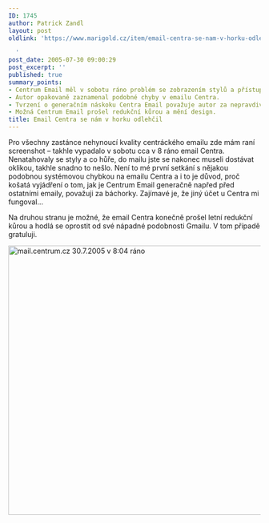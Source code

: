 ```yaml
---
ID: 1745
author: Patrick Zandl
layout: post
oldlink: 'https://www.marigold.cz/item/email-centra-se-nam-v-horku-odlehcil

  '
post_date: 2005-07-30 09:00:29
post_excerpt: ''
published: true
summary_points:
- Centrum Email měl v sobotu ráno problém se zobrazením stylů a přístupem.
- Autor opakovaně zaznamenal podobné chyby v emailu Centra.
- Tvrzení o generačním náskoku Centra Email považuje autor za nepravdivé.
- Možná Centrum Email prošel redukční kůrou a mění design.
title: Email Centra se nám v horku odlehčil
---
```


<p>Pro všechny zastánce nehynoucí kvality centráckého emailu zde mám raní screenshot – takhle vypadalo v sobotu cca v 8 ráno email Centra. Nenatahovaly se styly a co hůře, do mailu jste se nakonec museli dostávat oklikou, takhle snadno to nešlo. Není to mé první setkání s nějakou podobnou systémovou chybkou na emailu Centra a i to je důvod, proč košatá vyjádření o tom, jak je Centrum Email generačně napřed před ostatními emaily, považuji za báchorky. Zajímavé je, že jiný účet u Centra mi fungoval...</p>

<p>Na druhou stranu je možné, že email Centra konečně prošel letní redukční kůrou a hodlá se oprostit od své nápadné podobnosti Gmailu. V tom případě gratuluji.   </p>

<p><img src="/wp-content/uploads/20050730-centrumemail.jpg" alt="mail.centrum.cz 30.7.2005 v 8:04 ráno" width="533" height="538" />
</p>